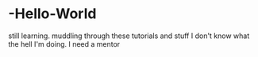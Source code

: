 -Hello-World
============

still learning. muddling through these tutorials and stuff
I don't know what the hell I'm doing.
I need a mentor

